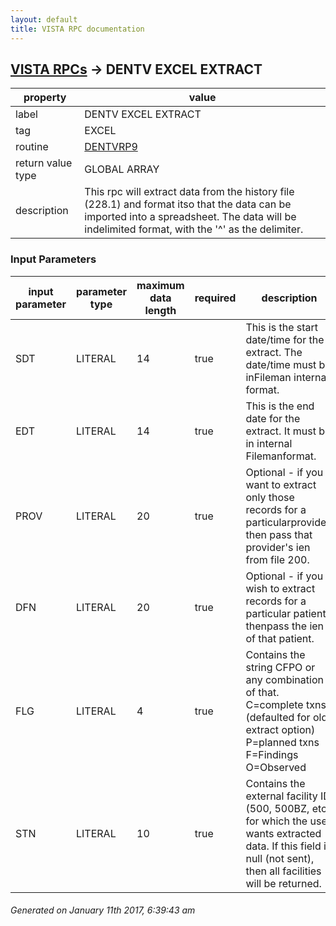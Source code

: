 ```yaml
---
layout: default
title: VISTA RPC documentation
---
```




## [VISTA RPCs](TableOfContent.md) &#8594; DENTV EXCEL EXTRACT 

 property | value 
--- | --- 
 label | DENTV EXCEL EXTRACT
 tag | EXCEL
 routine | [DENTVRP9](http://code.osehra.org/dox/Routine_DENTVRP9_source.html)
 return value type | GLOBAL ARRAY
 description | This rpc will extract data from the history file (228.1) and format itso that the data can be imported into a spreadsheet.  The data will be indelimited format, with the '^' as the delimiter.

### Input Parameters

| input parameter | parameter type | maximum data length | required | description | 
| --- | --- | --- | --- | --- | 
| SDT | LITERAL | 14 | true | This is the start date/time for the extract.  The date/time must be inFileman internal format. | 
| EDT | LITERAL | 14 | true | This is the end date for the extract.  It must be in internal Filemanformat. | 
| PROV | LITERAL | 20 | true | Optional - if you want to extract only those records for a particularprovider, then pass that provider's ien from file 200. | 
| DFN | LITERAL | 20 | true | Optional - if you wish to extract records for a particular patient, thenpass the ien of that patient. | 
| FLG | LITERAL | 4 | true | Contains the string CFPO or any combination of that. C=complete txns (defaulted for old extract option) P=planned txns F=Findings O=Observed | 
| STN | LITERAL | 10 | true | Contains the external facility ID (500, 500BZ, etc) for which the user wants extracted data.  If this field is null (not sent), then all facilities will be returned. | 




 ###### Generated on January 11th 2017, 6:39:43 am